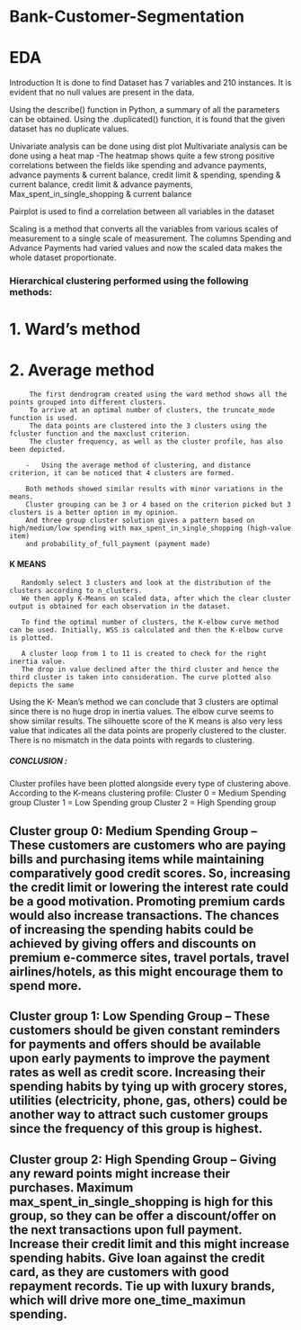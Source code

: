 # Bank-Customer-Segmentation



# EDA 
  Introduction
  It is done to find Dataset has 7 variables and 210 instances. It is evident that no null values are present in the data. 

   Using the describe() function in Python, a summary of all the parameters can be obtained.
   Using the .duplicated() function, it is found that the given dataset has no duplicate values.
   
   Univariate analysis can be done using dist plot
   Multivariate analysis can be done using a heat map
   -The heatmap shows quite a few strong positive correlations between the fields like spending and advance payments, advance payments & current balance, credit limit 
     & spending, spending & current balance, credit limit & advance payments, Max_spent_in_single_shopping & current balance

  Pairplot is used to find a correlation between all variables in the dataset

  Scaling is a method that converts all the variables from various scales of measurement to a single scale of measurement. The columns Spending and Advance Payments had 
        varied values and now the scaled data makes the whole dataset proportionate.
 
###     Hierarchical clustering performed using the following methods:
#           1. Ward’s method 
#           2. Average method
            
         The first dendrogram created using the ward method shows all the points grouped into different clusters. 
         To arrive at an optimal number of clusters, the truncate_mode function is used. 
         The data points are clustered into the 3 clusters using the fcluster function and the maxclust criterion. 
         The cluster frequency, as well as the cluster profile, has also been depicted.
         
        -   Using the average method of clustering, and distance criterion, it can be noticed that 4 clusters are formed.
 
        Both methods showed similar results with minor variations in the means. 
        Cluster grouping can be 3 or 4 based on the criterion picked but 3 clusters is a better option in my opinion.
        And three group cluster solution gives a pattern based on high/medium/low spending with max_spent_in_single_shopping (high-value item) 
        and probability_of_full_payment (payment made)
        
####   K MEANS

       Randomly select 3 clusters and look at the distribution of the clusters according to n_clusters. 
       We then apply K-Means on scaled data, after which the clear cluster output is obtained for each observation in the dataset.
       
       To find the optimal number of clusters, the K-elbow curve method can be used. Initially, WSS is calculated and then the K-elbow curve is plotted.

       A cluster loop from 1 to 11 is created to check for the right inertia value. 
       The drop in value declined after the third cluster and hence the third cluster is taken into consideration. The curve plotted also depicts the same

   Using the K- Mean’s method we can conclude that 3 clusters are optimal since there is no huge drop in inertia values.
       The elbow curve seems to show similar results. The silhouette score of the K means is also very less value that indicates all the data points are properly clustered to          the cluster.  There is no mismatch in the data points with regards to clustering.

##### CONCLUSION : 

Cluster profiles have been plotted alongside every type of clustering above. According to the K-means clustering profile:
Cluster 0 = Medium Spending group
Cluster 1 = Low Spending group 
Cluster 2 = High Spending group


## Cluster group 0: Medium Spending Group – These customers are customers who are paying bills and purchasing items while maintaining comparatively good credit scores. So,                                                  increasing the credit limit or lowering the interest rate could be a good motivation. Promoting premium cards would also increase                                                transactions. The chances of increasing the spending habits could be achieved by giving offers and discounts on premium e-commerce                                               sites, travel portals, travel airlines/hotels, as this might encourage them to spend more.
 
 
## Cluster group 1: Low Spending Group – These customers should be given constant reminders for payments and offers should be available upon early payments to improve the                                                 payment rates as well as credit score. Increasing their spending habits by tying up with grocery stores, utilities (electricity, phone,                                          gas, others) could be another way to attract such customer groups since the frequency of this group is highest.

## Cluster group 2: High Spending Group – Giving any reward points might increase their purchases. Maximum max_spent_in_single_shopping is high for this group, so they can be                                             offer a discount/offer on the next transactions upon full payment. Increase their credit limit and this might increase spending habits.                                           Give loan against the credit card, as they are customers with good repayment records. Tie up with luxury brands, which will drive more                                           one_time_maximun spending.



